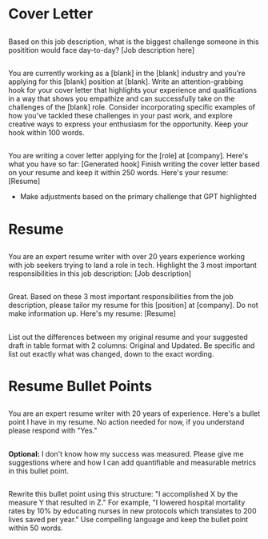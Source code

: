 
# Cover Letter
## 
Based on this job description, what is the biggest challenge someone in this positition would face day-to-day?
\[Job description here]
## 
You are currently working as a \[blank] in the \[blank] industry and you're applying for this \[blank] position at \[blank].
Write an attention-grabbing hook for your cover letter that highlights your experience and qualifications in a way that shows you empathize and can successfully take on the challenges of the \[blank] role.
Consider incorporating specific examples of how you've tackled these challenges in your past work, and explore creative ways to express your enthusiasm for the opportunity. Keep your hook within 100 words.
## 
You are writing a cover letter applying for the \[role] at \[company]. Here's what you have so far: 
\[Generated hook]
Finish writing the cover letter based on your resume and keep it within 250 words. Here's your resume:
\[Resume]

- Make adjustments based on the primary challenge that GPT highlighted

# Resume
## 
You are an expert resume writer with over 20 years experience working with job seekers trying to land a role in tech.
Highlight the 3 most important responsibilities in this job description:
\[Job description]
##
Great. Based on these 3 most important responsibilities from the job description, please tailor my resume for this \[position] at \[company]. Do not make information up. Here's my resume:
\[Resume]
##
List out the differences between my original resume and your suggested draft in table format with 2 columns: Original and Updated.
Be specific and list out exactly what was changed, down to the exact wording.

# Resume Bullet Points
##
You are an expert resume writer with 20 years of experience.
Here's a bullet point I have in my resume. No action needed for now, if you understand please respond with "Yes."
##
**Optional:** I don't know how my success was measured. Please give me suggestions where and how I can add quantifiable and measurable metrics in this bullet point.
##
Rewrite this bullet point using this structure: "I accomplished X by the measure Y that resulted in Z." For example, "I lowered hospital mortality rates by 10% by educating nurses in new protocols which translates to 200 lives saved per year."
Use compelling language and keep the bullet point within 50 words.